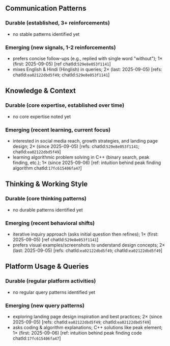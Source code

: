 ## Communication Patterns
### Durable (established, 3+ reinforcements)
- no stable patterns identified yet

### Emerging (new signals, 1-2 reinforcements)
- prefers concise follow-ups (e.g., replied with single word "without"); 1× (first: 2025-09-05) [ref chatId:`529e8e053f1141`]
- mixes English & Hindi (Hinglish) in queries; 2× (last: 2025-09-05) [refs: chatId:`ea02122dbd5f49`; chatId:`529e8e053f1141`]

## Knowledge & Context
### Durable (core expertise, established over time)
- no core expertise noted yet

### Emerging (recent learning, current focus)
- interested in social media reach, growth strategies, and landing page design; 2× (since 2025-09-05) [refs: chatId:`529e8e053f1141`; chatId:`ea02122dbd5f49`]
- learning algorithmic problem solving in C++ (binary search, peak finding, etc.); 1× (since 2025-09-06) [ref: intuition behind peak finding algorithm chatId:`17fc615406fa47`]

## Thinking & Working Style
### Durable (core thinking patterns)
- no durable patterns identified yet

### Emerging (recent behavioral shifts)
- iterative inquiry approach (asks initial question then refines); 1× (first: 2025-09-05) [ref chatId:`529e8e053f1141`]
- prefers visual examples/screenshots to understand design concepts; 2× (last: 2025-09-05) [refs: chatId:`ea02122dbd5f49`; chatId:`ea02122dbd5f49`]

## Platform Usage & Queries
### Durable (regular platform activities)
- no regular query patterns identified yet

### Emerging (new query patterns)
- exploring landing page design inspiration and best practices; 2× (since 2025-09-05) [refs: chatId:`ea02122dbd5f49`; chatId:`ea02122dbd5f49`]
- asks coding & algorithm explanations; C++ solutions like peak element; 1× (first: 2025-09-06) [ref: intuition behind peak finding code chatId:`17fc615406fa47`]